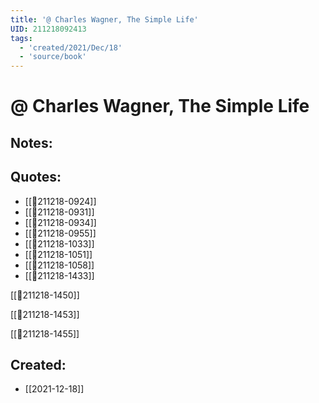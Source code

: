 ```yaml
---
title: '@ Charles Wagner, The Simple Life'
UID: 211218092413
tags:
  - 'created/2021/Dec/18'
  - 'source/book'
---
```

# @ Charles Wagner, The Simple Life

## Notes:

## Quotes:

- [[💬211218-0924]]
- [[💬211218-0931]]
- [[💬211218-0934]]
- [[💬211218-0955]]
- [[💬211218-1033]]
- [[💬211218-1051]]
- [[💬211218-1058]]
- [[💬211218-1433]]


[[💬211218-1450]]

[[💬211218-1453]]

[[💬211218-1455]]
## Created:
- [[2021-12-18]]
